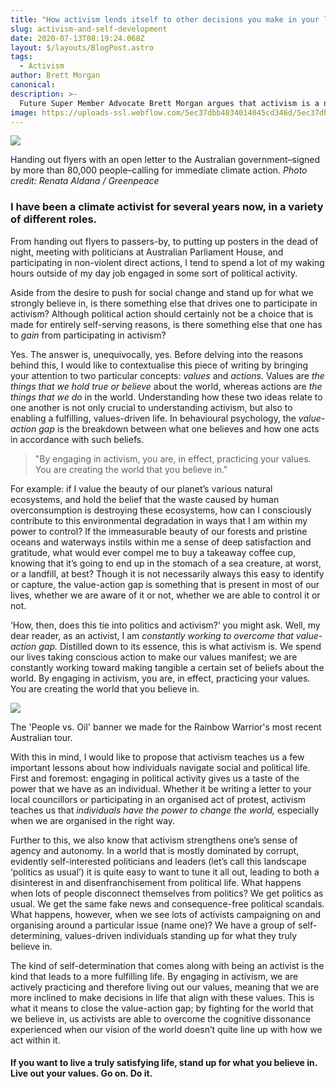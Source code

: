 ```yaml
---
title: "How activism lends itself to other decisions you make in your life"
slug: activism-and-self-development
date: 2020-07-13T08:19:24.068Z
layout: $/layouts/BlogPost.astro
tags:
  - Activism
author: Brett Morgan
canonical:
description: >-
  Future Super Member Advocate Brett Morgan argues that activism is a necessary part of living a truly meaningful life.
image: https://uploads-ssl.webflow.com/5ec37dbb4834014045cd346d/5ec37dbc4834010ca8cd3e3f_Hero%20Image.jpg
---
```


![](https://uploads-ssl.webflow.com/5c1443dba808385e680d18e4/5e2b8ce1654089542f5d18b9_Thumbnail.jpg)

Handing out flyers with an open letter to the Australian government–signed by more than 80,000 people–calling for immediate climate action. _Photo credit: Renata Aldana / Greenpeace_

### I have been a climate activist for several years now, in a variety of different roles.

From handing out flyers to passers-by, to putting up posters in the dead of night, meeting with politicians at Australian Parliament House, and participating in non-violent direct actions, I tend to spend a lot of my waking hours outside of my day job engaged in some sort of political activity.

Aside from the desire to push for social change and stand up for what we strongly believe in, is there something else that drives one to participate in activism? Although political action should certainly not be a choice that is made for entirely self-serving reasons, is there something else that one has to _gain_ from participating in activism?

Yes. The answer is, unequivocally, yes. Before delving into the reasons behind this, I would like to contextualise this piece of writing by bringing your attention to two particular concepts: _values_ and _actions._ Values are _the things that_ _we hold true or believe_ about the world, whereas actions are _the things that we do_ in the world. Understanding how these two ideas relate to one another is not only crucial to understanding activism, but also to enabling a fulfilling, values-driven life. In behavioural psychology, the _value-action gap_ is the breakdown between what one believes and how one acts in accordance with such beliefs.

> "By engaging in activism, you are, in effect, practicing your values. You are creating the world that you believe in."

For example: if I value the beauty of our planet’s various natural ecosystems, and hold the belief that the waste caused by human overconsumption is destroying these ecosystems, how can I consciously contribute to this environmental degradation in ways that I am within my power to control? If the immeasurable beauty of our forests and pristine oceans and waterways instils within me a sense of deep satisfaction and gratitude, what would ever compel me to buy a takeaway coffee cup, knowing that it’s going to end up in the stomach of a sea creature, at worst, or a landfill, at best? Though it is not necessarily always this easy to identify or capture, the value-action gap is something that is present in most of our lives, whether we are aware of it or not, whether we are able to control it or not.

‘How, then, does this tie into politics and activism?’ you might ask. Well, my dear reader, as an activist, I am _constantly working to overcome that value-action gap._ Distilled down to its essence, this is what activism is. We spend our lives taking conscious action to make our values manifest; we are constantly working toward making tangible a certain set of beliefs about the world. By engaging in activism, you are, in effect, practicing your values. You are creating the world that you believe in.

![](https://uploads-ssl.webflow.com/5c1443dba808385e680d18e4/5e2934b979dbf766fab1bdf8_Hero%20Image.jpg)

The 'People vs. Oil' banner we made for the Rainbow Warrior's most recent Australian tour.

With this in mind, I would like to propose that activism teaches us a few important lessons about how individuals navigate social and political life. First and foremost: engaging in political activity gives us a taste of the power that we have as an individual. Whether it be writing a letter to your local councillors or participating in an organised act of protest, activism teaches us that _individuals have the power to change the world,_ especially when we are organised in the right way.

Further to this, we also know that activism strengthens one’s sense of agency and autonomy. In a world that is mostly dominated by corrupt, evidently self-interested politicians and leaders (let’s call this landscape ‘politics as usual’) it is quite easy to want to tune it all out, leading to both a disinterest in and disenfranchisement from political life. What happens when lots of people disconnect themselves from politics? We get politics as usual. We get the same fake news and consequence-free political scandals. What happens, however, when we see lots of activists campaigning on and organising around a particular issue (name one)? We have a group of self-determining, values-driven individuals standing up for what they truly believe in.

The kind of self-determination that comes along with being an activist is the kind that leads to a more fulfilling life. By engaging in activism, we are actively practicing and therefore living out our values, meaning that we are more inclined to make decisions in life that align with these values. This is what it means to close the value-action gap; by fighting for the world that we believe in, us activists are able to overcome the cognitive dissonance experienced when our vision of the world doesn’t quite line up with how we act within it.

#### **If you want to live a truly satisfying life, stand up for what you believe in. Live out your values. Go on. Do it.**
